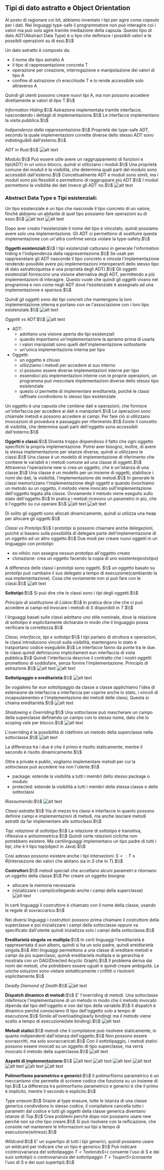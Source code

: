 ## Tipi di dato astratto e Object Orientation
Al posto di ragionare coi bit, abbiamo inventato i tipi per agire come *capsula* per i dati. Nei linguaggi type-safe il programmatore non può interagire coi i valori ma può solo agire tramite mediazione della capsula. Questo tipo di dato ADT(Abstract Data Type) è u tipo che definisce i possibili valori e le possibili operazioni su di essi.$\\$

Un dato astratto è composto da:
- il nome dle tipo astratto A
- il tipo di rappresentazione concreta T
- operazione per creazione, interrogazione e manipolazione dei valori di tipo A
- confine di astrazione ch eracchiude T e lo rende accessibile solo attraverso A

Quindi gli utenti possono creare nuovi tipi A, ma non possono accedere direttamente ai valori di tipo T.$\\$

*Information Hiding:*$\\$
Astrazione implementata tramite interfacce, nascondendo i dettagli di implementazione.$\\$
Le interfacce implementano la visita pubblica.$\\$

*Indipendenza dalla rappresentazione:*$\\$
Proprietà dei type-safe ADT, secondo la quale implementazioni corrette diverse dello stesso ADT sono indistinguibili dall'esterno.$\\$

*ADT in Rust:*$\\$
![alt text](image-279.png)

*Modulo:*$\\$
Può essere utile avere un raggruppamento di funzioni e tipi(ADT) in un unico blocco, quindi si utilizzano i moduli.$\\$
Una proprietà comune dei moduli è la visibilità, che determina quali parti del modulo sono accessibili dall'esterno.$\\$
Concettualmente ADT e moduli sono simili, ma i moduli sono più flessibili e permettono di raggruppare più ADT.$\\$
I moduli permettono la visibilità dei dati invece gli ADT no.$\\$
![alt text](image-282.png)

### Abstract Data Type e Tipi esistenziali:
Un tipo esistenziale è un tipo che nasconde il tipo concreto di un valore, finchè abbiamo un abitante di quel tipo possiamo fare operazioni su di esso.$\\$
![alt text](image-280.png)
![alt text](image-281.png)

Dopo aver creato l'esistenziale il nome del tipo è vincolato, quindi possiamo avere solo una implementazione. Gli ADT ci permettono di sostituire questa implementazione con un'altra confrme senza violare la type-safety.$\\$

**Oggetti esistenziali:**$\\$
I tipi esistenziali catturano in generale l'information hiding e l'indipendenza dalla rappresentazione.$\\$
Se usati per rappresnetare gli ADT nasconde il tipo concreto e vincola l'implementazione rendendo possibile avere più implementazioni interoperanti dello stesso tipo di dato astratto(quetsa è una proprietà degli ADT).$\\$
Gli oggetti esistenziali forniscono una visione alternativa degli ADT, permttendo a più implementazioni di interagire. Questo vuole che quindi gli oggetti vivano nel programma e non come negli ADT dove l'esistenziale è assegnato ad una implementazione e sparisce.$\\$

Quindi gli oggetti sono dei tipi concreti che mantengono la loro implementazione interna e portano con se l'associazione con i loro tipo esistenziale.$\\$
![alt text](image-283.png)

*Oggetti vs ADT:*$\\$
![alt text](image-284.png)
- ADT: 
    - adottano una visione aperta die tipi esistenziali
    - quando importiamo un'implementazione la apriamo prima di usarla
    - i valori manipolati sono quelli dell'implementazione sottostante
    - un'unica implementazione interna per tipo 
- Oggetti:
    - un oggetto è chiuso
    - utilizziamo i metodi per accedere al suo interno
    - ci possono essere diverse implementazioni interne per tipo
    - essendoci più implementazioni interne con le proprie operazioni, un programma può mescolare implementazioni diverse dello stesso tipo esistenziale
    - questo ci permette di implementare ereditarietà, poichè le classi raffinate condividono lo stesso tipo esistenziale

Un oggetto è una capusla che contiene dati e operazioni, che fornisce un'interfaccia per accedere ai dati e manipolarli.$\\$
Le operazioni sono chiamate metodi e possono accedere ai campi. Per fare ciò si utilizzano invocazioni di provedura e passaggio per riferimento.$\\$
Esiste il concetto di visibilità, che determina quali parti dell'oggetto sono accessibili dall'esterno.$\\$

**Oggetti e classi:**$\\$
Diventa troppo dispendioso il fatto che ogni oggetto specifichi la propria implementazione. Potrei aver bisogno, inoltre, di avere la stessa implementazione per istanze diverse, quindi si utilizzano le classi.$\\$
Una classe è un modello di implementazione di riferimento che contiene le variabili e i metodi comune ad una classe di oggetti.$\\$
Attraverso l'operazione new si crea un oggetto, che è un'istanza di una classe.$\\$
Una classe è un modello per un insieme di oggetti, stabilisce i nomi dei dati, la visibilità, l'implementazione dei metodi.$\\$
In generale le classi memorizzano l'implementazione degli oggetti e quando invochiamo un metodo su un oggetto, il metodo viene invocato sull'implementazione dell'oggetto legata alla classe. Ovviamente il metodo viene eseguito sullo stato dell'oggetto.$\\$
In pratica i metodi ricevono un parametro in più, che è l'oggetto su cui operare.$\\$
![alt text](image-285.png)
![alt text](image-286.png)

Di solito gli oggetti sono allocati dinamicamente, quindi si utilizza una heap per allocare gli oggetti.$\\$

*Classi vs Prototipi:*$\\$
I prototipi si possono chiamare anche delegazioni, poichè si basano sulla possibilità di delegare parte dell'implementazione di un oggetto ad un altro oggetto.$\\$
Due modi per creare nuovi oggetti in un linguaggio con prototipi:
- ex-nihilo: non assegna nessun prototipo all'oggetto creato
- clonazione: crea un oggetto facendo la copia di uno esistente(prototipo)

A differenza delle classi i prototipi sono oggetti. $\\$
un oggetto basato su prototipi può cambaire il suo delegato a tempo di esecuzione(cambiando la sua implementazione). Cosa che ovviamente non si può fare con le classi.$\\$
![alt text](image-287.png)

**Sottotipi:**$\\$
Si può dire che le classi sono i *tipi* degli oggetti.$\\$

*Principio di sostituzione di Liskov:*$\\$
In pratica dice che che ci può accedere ai campi ed invocare i metodi di $S$ disponibili in $T$.$\\$

I linguaggi basati sulle classi adottano uno stile nominale, dove la relazione di sottotipo è esplicitamente dichiarata in modo che il linguaggio possa verificare la correttezza.$\\$

*Classi, interfacce, tipi e sottotipi:*$\\$
I tipi parlano di struttura e operazioni, le classi introducono vincoli sulla visibilità, mantengono lo stato e trasportano codice eseguibile.$\\$
Le interfacce fanno da ponte tra le due. le classi quindi definiscono implicitament eun interfaccia di vista pubblica.$\\$
Quindi l'interfaccia descrive il contratto che i nostri oggetti promettono di soddisfare, senza fornire l'implementazione. Principio di astrazione.$\\$
![alt text](image-288.png)
![alt text](image-289.png)

**Sottotipaggio e ereditarietà:**$\\$
![alt text](image-290.png)

Se vogialimo far eun sottotipaggio da classe a classe applichiamo l'idea di estensione da interfaccia a interfaccia per coprire anche lo stato, i vincoli di incapsulamenteo e l'implementazione dei metodi delle classi, Questa si chiama ereditarietà.$\\$
![alt text](image-291.png)

*Shadowing e Overriding:*$\\$
Una sottoclasse può mascherare un campo della superclasse definendo un campo con lo stesso nome, dato che lo scoping vale per blocco.$\\$
![alt text](image-292.png)

L'overriding è la possibilità di ridefinire un metodo della superclasse nella sottoclasse.$\\$
![alt text](image-293.png)

La differenza tra i due è che il primo è risolto staticamente, mentre il secondo è risolto dinamicamente.$\\$

Oltre a private e public, vogliamo implementare metodi per cui la sottoclasse può accedere ma non l'utente.$\\$
- package: estende la visibilità a tutti i membri dello stesso package o modulo
- protected: estende la visibilità a tutti i membri della stessa classe e delle sottoclassi

*Riassumendo:*$\\$
![alt text](image-294.png)

*Classi astratte:*$\\$
Via di mezzo tra classi e interfacce in quanto possono definire campi e implementazioni di metodi, ma anche lasciare metodi astratti da far implementare alle sottoclassi.$\\$

*Top: relazione di sottotipo:*$\\$
La relazione di sottotipo è transitiva, riflessiva e antisimmetrica.$\\$
Quindi certe relazioni cicliche non potrebbero esistere. Ma certilinguaggi implementano un tipo padre di tutti i tipi, che è il tipo top(object in Java).$\\$

Così adesso possono esistere anche i tipi intersezioni: $S <: T \land R$(intersezione dei valori che abitano sia in $S$ che in $T$).$\\$

**Costruttori:**$\\$
metodi speciali che accettano alcuni parametri e ritornano un oggetto della classe.$\\$
Per creare un oggetto bisogna:
- allocare la memoria necessaria
- inizializzare i campi(collegando anche i campi della superclasse)
![alt text](image-295.png)

In certi linguaggi il costruttore è chiamato con il nome della classe, usando le regole di sovraccarico.$\\$

Nei diversi linguaggi i costruttori possono prima chiamare il costruttore della superclasse e poi inizializzare i campi della sottoclasse oppure va specificato dall'utente quindi inizializza solo i campi della sottoclasse.$\\$

**Ereditarietà singola vs multipla:**$\\$
In certi linguaggi l'ereditarietà è rappresentata d aun albero, quindi si ha un solo padre, quindi ereidtarietà singola.$\\$
Altri linguaggi permettono a una classe di ereditare metodi e campi da più superclassi, quindi ereditarietà multipla e la gerarchia è mostrata con un DAG(Directed Acyclic Graph).$\\$
Il problema deriva dai nomi dei metodi, che potrebbero essere uguali e quindi creare ambiguità. Le uniche soluzioni sono vietare sintatticamente i cnflitti o  risolverli esplicitamente.$\\$

*Deadly Diamond of Death:*$\\$
![alt text](image-296.png)

**Dispatch dinamico di metodi:**$\\$
E' l'overriding di metodi. Una sottoclasse ridefinisce l'implementazione di un metodo in modo che il metodo invocato dipenda dal tipo dell'oggetto e non dal tipo della variabile.$\\$
Il dispatch è dinamico perchè conosciamo ill tipo dell'oggetto solo a tempo di esecuzione.$\\$
Simile all'overloading(early binding) ma il metodo viene scelto a tempo di esecuzione(late binding).$\\$
![alt text](image-297.png)

**Metodi statici:**$\\$
metodi che il compilatore può risolvere staticamente, in quanto indipendenti dall'istanza dell'oggetto.$\\$
Non possono essere sovrascritti, ma solo sovraccaricati.$\\$
Con il sottotipaggio, i metodi statici possono essere invocati su un oggetto di tipo superclasse, ma verrà invocato il metodo della superclasse.$\\$
![alt text](image-298.png)

**Aspetti di implementazione:**$\\$
![alt text](image-299.png)
![alt text](image-300.png)
![alt text](image-301.png)
![alt text](image-302.png)
![alt text](image-303.png)
![alt text](image-304.png)
![alt text](image-305.png)

**Polimorfismo parametrico e generici:**$\\$
Il polimorfiismo parametrico è un meccanismo che permette di scrivere codice che funziona su un insieme di tipi.$\\$
La differenza tra polimorfismo parametrico e generici è che il primo è implicito, mentre il secondo è esplicito.$\\$

*Type erasure:*$\\$
Grazie al type erasure, tutte le istanza di una classe generica condividono lo stesso codice, il compilatore cancella tutto i parametri dal codice e tutti gli oggetti della classe generica diventano istanze di Top.$\\$
Crea problemi perchè dopo non possiamo usare new perchè non sa che tipo creare.$\\$
Si può risolvere con la reificazione, che consiste nel mantenere le informazioni sui tipi a tempo di esecuzione(witness).$\\$

*Wildcard:*$\\$
E' un supertipo di tutti i tipi generici, quindi possiamo usare un wildcard per indicare che un tipo è generico.$\\$
Può indicare co(ntro)varianza del sottotipaggio $T < ? extends S>$( consente l'uso di S e dei suoi sottotipi) o controvarianza del sottotipaggio $T < ? super S>$(consente l'uso di S e dei suoi supertipi).$\\$

